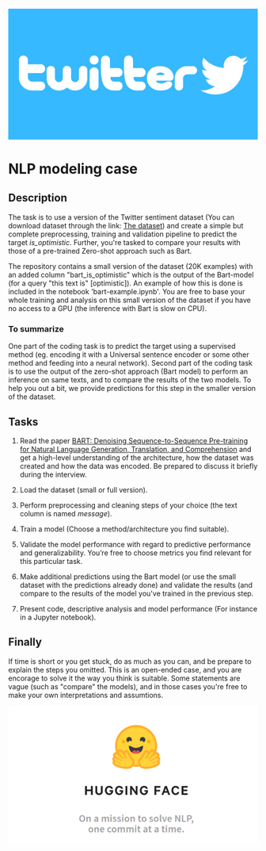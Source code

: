 
![Twitter](twitter.jpg)

# NLP modeling case

## Description

The task is to use a version of the Twitter sentiment dataset (You can download dataset through the link: [The dataset](https://drive.google.com/file/d/13mAaFqCrscUYkoITf4rZ6qG9ptAlIJVb/view?usp=sharing)) and create a simple but complete preprocessing, training and validation pipeline to predict the target *is_optimistic*. 
Further, you're tasked to compare your results with those of a pre-trained Zero-shot approach such as Bart.


The repository contains a small version of the dataset (20K examples) with an added column "bart_is_optimistic" which is the output of the Bart-model (for a query "this text is" [optimistic]). An example of how this is done is included in the notebook 'bart-example.ipynb'. You are free to base your whole training and analysis on this small version of the dataset if you have no access to a GPU (the inference with Bart is slow on CPU). 

### To summarize 

One part of the coding task is to predict the target using a supervised method (eg. encoding it with a Universal sentence encoder or some other method and feeding into a neural network). Second part of the coding task is to use the output of the zero-shot approach (Bart model) to perform an inference on same texts, and to compare the results of the two models. To help you out a bit, we provide predictions for this step in the smaller version of the dataset. 


## Tasks

1. Read the paper [BART: Denoising Sequence-to-Sequence Pre-training for Natural Language Generation, Translation, and Comprehension](https://arxiv.org/abs/1910.13461) and get a high-level understanding of the architecture, how the dataset was created and how the data was encoded. Be prepared to discuss it briefly during the interview.

2. Load the dataset (small or full version). 

3. Perform preprocessing and cleaning steps of your choice (the text column is named *message*).

4. Train a model (Choose a method/architecture you find suitable).

5. Validate the model performance with regard to predictive performance and generalizability. You’re free to choose metrics you find relevant for this particular task.

6. Make additional predictions using the Bart model (or use the small dataset with the predictions already done) and validate the results (and compare to the results of the model you've trained in the previous step.

7. Present code, descriptive analysis and model performance (For instance in a Jupyter notebook).

## Finally

If time is short or you get stuck, do as much as you can, and be prepare to explain the steps you omitted. 
This is an open-ended case, and you are encorage to solve it the way you think is suitable. Some statements are vague (such as "compare" the models), and in those cases you're free to make your own interpretations and assumtions. 


![Huggingface](huggingface.png)